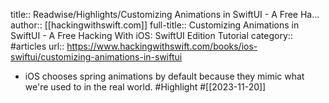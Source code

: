 title:: Readwise/Highlights/Customizing Animations in SwiftUI - A Free Ha...
author:: [[hackingwithswift.com]]
full-title:: Customizing Animations in SwiftUI - A Free Hacking With iOS: SwiftUI Edition Tutorial
category:: #articles
url:: https://www.hackingwithswift.com/books/ios-swiftui/customizing-animations-in-swiftui

- iOS chooses spring animations by default because they mimic what we're used to in the real world. #Highlight #[[2023-11-20]]